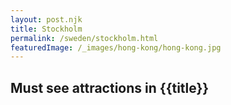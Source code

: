 ```yaml
---
layout: post.njk
title: Stockholm
permalink: /sweden/stockholm.html
featuredImage: /_images/hong-kong/hong-kong.jpg
---
```

## Must see attractions in {{title}}